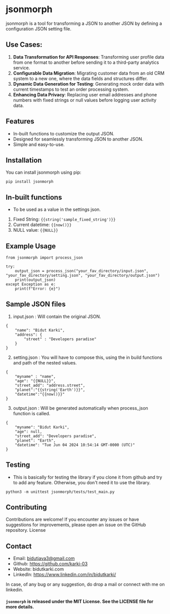 # jsonmorph

jsonmorph is a tool for transforming a JSON to another JSON by defining a configuration JSON setting file.

## Use Cases:
1. <b>Data Transformation for API Responses</b>: Transforming user profile data from one format to another before sending it to a third-party analytics service.
2. <b>Configurable Data Migration</b>: Migrating customer data from an old CRM system to a new one, where the data fields and structures differ.
3. <b>Dynamic Data Generation for Testing</b>: Generating mock order data with current timestamps to test an order processing system.
4. <b>Enhancing Data Privacy</b>: Replacing user email addresses and phone numbers with fixed strings or null values before logging user activity data.


## Features

- In-built functions to customize the output JSON.
- Designed for seamlessly transforming JSON to another JSON.
- Simple and easy-to-use.

## Installation

You can install jsonmorph using pip:

```
pip install jsonmorph
```

## In-built functions

- To be used as a value in the settings json.

1. Fixed String: `{{string('sample_fixed_string')}}`
2. Current datetime: `{{now()}}`
3. NULL value: `{{NULL}}`

## Example Usage
```
from jsonmorph import process_json

try:
    output_json = process_json("your_fav_directory/input.json", "your_fav_directory/setting.json", "your_fav_directory/output.json")
    print(output_json)
except Exception as e:
    print(f"Error: {e}")
```

## Sample JSON files

1. input.json : Will contain the original JSON.
```
{
    "name": "Bidut Karki",
    "address": {
        "street" : "Developers paradise"
    }
}
```

2. setting.json : You will have to compose this, using the in build functions and path of the nested values.
```
{
    "myname" : "name",
    "age": "{{NULL}}",
    "street_add": "address.street",
    "planet":"{{string('Earth')}}",
    "datetime":"{{now()}}"
}
```
3. output.json : Will be generated automatically when process_json function is called.
```
{
    "myname": "Bidut Karki",
    "age": null,
    "street_add": "Developers paradise",
    "planet": "Earth",
    "datetime": "Tue Jun 04 2024 10:54:14 GMT-0000 (UTC)"
}
```

## Testing
- This is basically for testing the library if you clone it from github and try to add any feature. Otherwise, you don't need it to use the library.

```
python3 -m unittest jsonmorph/tests/test_main.py
```

## Contributing

Contributions are welcome! If you encounter any issues or have suggestions for improvements, please open an issue on the GitHub repository.
License

## Contact
- Email: bidutjava3@gmail.com
- Github: https://github.com/karki-03
- Website: bidutkarki.com
- LinkedIn: https://www.linkedin.com/in/bidutkarki/

In case, of any bug or any suggestion, do drop a mail or connect with me on linkedin.

#### `jsonmorph` is released under the MIT License. See the LICENSE file for more details. 

